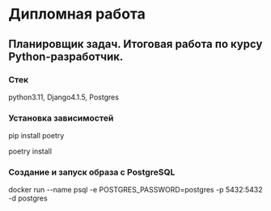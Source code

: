 # Дипломная работа
## Планировщик задач. Итоговая работа по курсу Python-разработчик.
### Стек
python3.11, Django4.1.5, Postgres

### Установка зависимостей
pip install poetry

poetry install
### Создание и запуск образа с PostgreSQL

docker run --name psql -e POSTGRES_PASSWORD=postgres -p 5432:5432 -d postgres
